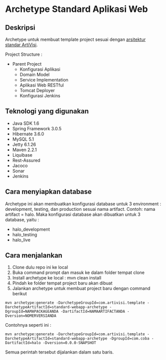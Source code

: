 Archetype Standard Aplikasi Web
===============================

Deskripsi
----------------

Archetype untuk membuat template project sesuai dengan [arsitektur standar ArtiVisi](https://bitbucket.org/endymuhardin/belajar-restful). 

Project Structure : 
*  Parent Project
   *  Konfigurasi Aplikasi
   *  Domain Model
   *  Service Implementation
   *  Aplikasi Web RESTful
   *  Tomcat Deployer
   *  Konfigurasi Jenkins

Teknologi yang digunakan
------------------------

*  Java SDK 1.6
*  Spring Framework 3.0.5
*  Hibernate 3.6.0
*  MySQL 5.1
*  Jetty 6.1.26
*  Maven 2.2.1
*  Liquibase
*  Rest-Assured
*  Jacoco
*  Sonar
*  Jenkins

Cara menyiapkan database
------------------------

Archetype ini akan membuatkan konfigurasi database untuk 3 environment : development, testing, dan production sesuai nama artifact. 
Contoh: nama artifact = halo. 
Maka konfigurasi database akan dibuatkan untuk 3 database, yaitu : 
*  halo_development
*  halo_testing
*  halo_live

Cara menjalankan
----------------

1.  Clone dulu repo ini ke local
2.  Buka command prompt dan masuk ke dalam folder tempat clone
3.  Install archetype ke local : mvn clean install
4.  Pindah ke folder tempat project baru akan dibuat
5.  Jalankan archetype untuk membuat project baru dengan command berikut

```
mvn archetype:generate -DarchetypeGroupId=com.artivisi.template -DarchetypeArtifactId=standard-webapp-archetype -DgroupId=NAMAPACKAGEANDA -DartifactId=NAMAARTIFACTANDA -Dversion=NOMERVERSIANDA
```

Contohnya seperti ini : 
```
mvn archetype:generate -DarchetypeGroupId=com.artivisi.template -DarchetypeArtifactId=standard-webapp-archetype -DgroupId=com.coba -DartifactId=halo -Dversion=0.0.0-SNAPSHOT
```

Semua perintah tersebut dijalankan dalam satu baris.

